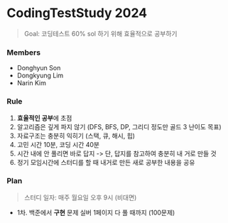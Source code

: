 # CodingTestStudy 2024

> Goal: 코딩테스트 60% sol 하기 위해 효율적으로 공부하기

### Members
- Donghyun Son
- Dongkyung Lim
- Narin Kim

### Rule
1. **효율적인 공부**에 초점
2. 알고리즘은 깊게 파지 않기 (DFS, BFS, DP, 그리디 정도만 골드 3 난이도 목표)
3. 자료구조는 충분히 익히기 (스택, 큐, 해시, 힙)
4. 고민 시간 10분, 코딩 시간 40분
5. 시간 내에 안 풀리면 바로 답지 -> 단, 답지를 참고하여 충분히 내 거로 만들 것
6. 정기 모임시간에 스터디를 할 때 내거로 만든 새로 공부한 내용을 공유

### Plan
> 스터디 일자: 매주 월요일 오후 9시 (비대면)

- 1차. 백준에서 **구현** 문제 실버 1페이지 다 풀 때까지 (100문제)
